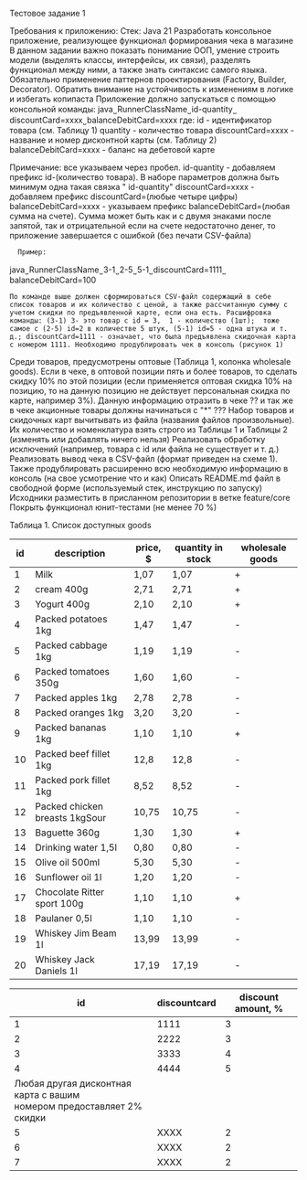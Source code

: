 Тестовое задание 1

Требования к приложению:
Стек: Java 21
Разработать консольное приложение, реализующее функционал формирования чека в магазине
В данном задании важно показать понимание ООП, умение строить модели (выделять классы, интерфейсы, их связи), разделять
функционал между ними, а также знать синтаксис самого языка. Обязательно применение паттернов проектирования (Factory,
Builder, Decorator). Обратить внимание на устойчивость к изменениям в логике и избегать копипаста
Приложение должно запускаться с помощью консольной команды:
java ̺ RunnerClassName ̺ id-quantity ̺ discountCard=xxxx ̺ balanceDebitCard=xxxx
где:
id - идентификатор товара (см. Таблицу 1)
quantity - количество товара
discountCard=xxxx - название и номер дисконтной карты (см. Таблицу 2)
balanceDebitCard=xxxx - баланс на дебетовой карте

Примечание:
все указываем через пробел.
id-quantity - добавляем префикс id-(количество товара). В наборе параметров должна быть минимум одна такая связка "
id-quantity"
discountCard=xxxx - добавляем префикс discountCard=(любые четыре цифры)
balanceDebitCard=xxxx - указываем префикс balanceDebitCard=(любая сумма на счете). Сумма может быть как и с двумя
знаками после запятой, так и отрицательной
если на счете недостаточно денег, то приложение завершается с ошибкой (без печати CSV-файла)

      Пример: 

java ̺ RunnerClassName ̺ 3-1 ̺ 2-5 ̺ 5-1 ̺ discountCard=1111 ̺ balanceDebitCard=100

    По команде выше должен сформироваться CSV-файл содержащий в себе список товаров и их количество с ценой, а также рассчитанную сумму с учетом скидки по предъявленной карте, если она есть. Расшифровка команды: (3-1) 3- это товар с id = 3,  1 - количество (1шт);  тоже самое с (2-5) id=2 в количестве 5 штук, (5-1) id=5 - одна штука и т. д.; discountCard=1111 - означает, что была предъявлена скидочная карта с номером 1111. Необходимо продублировать чек в консоль (рисунок 1)

Среди товаров, предусмотрены оптовые (Таблица 1, колонка wholesale goods). Если в чеке, в оптовой позиции пять и более
товаров, то сделать скидку 10% по этой позиции (если применяется оптовая скидка 10% на позицию, то на данную позицию не
действует персональная скидка по карте, например 3%). Данную информацию отразить в чеке ?? и так же в чеке акционные
товары должны начинаться с "*" ???
Набор товаров и скидочных карт вычитывать из файла (названия файлов произвольные). Их количество и номенклатура взять
строго из Таблицы 1 и Таблицы 2 (изменять или добавлять ничего нельзя)
Реализовать обработку исключений (например, товара с id или файла не существует и т. д.)
Реализовать вывод чека в CSV-файл (формат приведен на схеме 1). Также продублировать расширенно всю необходимую
информацию в консоль (на свое усмотрение что и как)
Описать README.md файл в свободной форме (используемый стек, инструкцию по запуску)
Исходники разместить в присланном репозитории в ветке feature/core
Покрыть функционал юнит-тестами (не менее 70 %)

Таблица 1. Список доступных goods

| id | description                    | price, $ | quantity  in stock | wholesale goods |
|----|--------------------------------|----------|--------------------|-----------------|
| 1  | Milk                           | 1,07     | 1,07               | +               |
| 2  | cream 400g                     | 2,71     | 2,71               | +               |
| 3  | Yogurt 400g                    | 2,10     | 2,10               | +               |
| 4  | Packed potatoes 1kg            | 1,47     | 1,47               | -               |
| 5  | Packed cabbage 1kg             | 1,19     | 1,19               | -               |
| 6  | Packed tomatoes 350g           | 1,60     | 1,60               | -               |
| 7  | Packed apples 1kg              | 2,78     | 2,78               | -               |
| 8  | Packed oranges 1kg             | 3,20     | 3,20               | -               |
| 9  | Packed bananas 1kg             | 1,10     | 1,10               | +               |
| 10 | Packed beef fillet 1kg         | 12,8     | 12,8               | -               |
| 11 | Packed pork fillet 1kg         | 8,52     | 8,52               | -               |
| 12 | Packed chicken breasts 1kgSour | 10,75    | 10,75              | -               |
| 13 | Baguette 360g                  | 1,30     | 1,30               | +               |
| 14 | Drinking water 1,5l            | 0,80     | 0,80               | -               |
| 15 | Olive oil 500ml                | 5,30     | 5,30               | -               |
| 16 | Sunflower oil 1l               | 1,20     | 1,20               | -               |
| 17 | Chocolate Ritter sport 100g    | 1,10     | 1,10               | +               |
| 18 | Paulaner 0,5l                  | 1,10     | 1,10               | -               |
| 19 | Whiskey Jim Beam 1l            | 13,99    | 13,99              | -               |
| 20 | Whiskey Jack Daniels 1l        | 17,19    | 17,19              | -               |

| id                                                                         | discountcard | discount amount, % |
|----------------------------------------------------------------------------|--------------|--------------------|
| 1                                                                          | 1111         | 3                  |
| 2                                                                          | 2222         | 3                  |
| 3                                                                          | 3333         | 4                  |
| 4                                                                          | 4444         | 5                  |
| Любая другая дисконтная карта с вашим<br/> номером предоставляет 2% скидки |
| 5                                                                          | XXXX         | 2                  |
| 6                                                                          | XXXX         | 2                  |
| 7                                                                          | XXXX         | 2                  |
